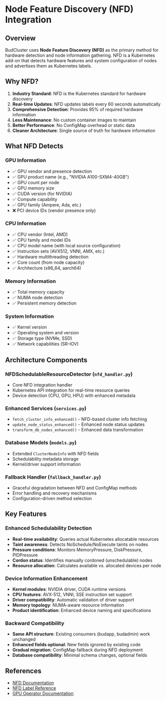 # Node Feature Discovery (NFD) Integration

## Overview

BudCluster uses **Node Feature Discovery (NFD)** as the primary method for hardware detection and node information gathering. NFD is a Kubernetes add-on that detects hardware features and system configuration of nodes and advertises them as Kubernetes labels.

## Why NFD?

1. **Industry Standard**: NFD is the Kubernetes standard for hardware discovery
2. **Real-time Updates**: NFD updates labels every 60 seconds automatically
3. **Comprehensive Detection**: Provides 95% of required hardware information
4. **Less Maintenance**: No custom container images to maintain
5. **Better Performance**: No ConfigMap overhead or static data
6. **Cleaner Architecture**: Single source of truth for hardware information

## What NFD Detects

### GPU Information
- ✅ GPU vendor and presence detection
- ✅ GPU product name (e.g., "NVIDIA A100-SXM4-40GB")
- ✅ GPU count per node
- ✅ GPU memory size
- ✅ CUDA version (for NVIDIA)
- ✅ Compute capability
- ✅ GPU family (Ampere, Ada, etc.)
- ❌ PCI device IDs (vendor presence only)

### CPU Information
- ✅ CPU vendor (Intel, AMD)
- ✅ CPU family and model IDs
- ✅ CPU model name (with local source configuration)
- ✅ Instruction sets (AVX512, VNNI, AMX, etc.)
- ✅ Hardware multithreading detection
- ✅ Core count (from node capacity)
- ✅ Architecture (x86_64, aarch64)

### Memory Information
- ✅ Total memory capacity
- ✅ NUMA node detection
- ✅ Persistent memory detection

### System Information
- ✅ Kernel version
- ✅ Operating system and version
- ✅ Storage type (NVMe, SSD)
- ✅ Network capabilities (SR-IOV)

## Architecture Components

### NFDSchedulableResourceDetector (`nfd_handler.py`)
- Core NFD integration handler
- Kubernetes API integration for real-time resource queries
- Device detection (CPU, GPU, HPU) with enhanced metadata

### Enhanced Services (`services.py`)
- `fetch_cluster_info_enhanced()` - NFD-based cluster info fetching
- `update_node_status_enhanced()` - Enhanced node status updates
- `transform_db_nodes_enhanced()` - Enhanced data transformation

### Database Models (`models.py`)
- Extended `ClusterNodeInfo` with NFD fields
- Schedulability metadata storage
- Kernel/driver support information

### Fallback Handler (`fallback_handler.py`)
- Graceful degradation between NFD and ConfigMap methods
- Error handling and recovery mechanisms
- Configuration-driven method selection

## Key Features

### Enhanced Schedulability Detection
- **Real-time availability**: Queries actual Kubernetes allocatable resources
- **Taint awareness**: Detects NoSchedule/NoExecute taints on nodes
- **Pressure conditions**: Monitors MemoryPressure, DiskPressure, PIDPressure
- **Cordon status**: Identifies manually cordoned (unschedulable) nodes
- **Resource allocation**: Calculates available vs. allocated devices per node

### Device Information Enhancement
- **Kernel modules**: NVIDIA driver, CUDA runtime versions
- **CPU features**: AVX-512, VNNI, SSE instruction set support
- **Driver compatibility**: Automatic validation of driver support
- **Memory topology**: NUMA-aware resource information
- **Product identification**: Enhanced device naming and specifications

### Backward Compatibility
- **Same API structure**: Existing consumers (budapp, budadmin) work unchanged
- **Enhanced fields optional**: New fields ignored by existing code
- **Gradual migration**: ConfigMap fallback during NFD deployment
- **Database compatibility**: Minimal schema changes, optional fields

## References

- [NFD Documentation](https://kubernetes-sigs.github.io/node-feature-discovery/)
- [NFD Label Reference](https://kubernetes-sigs.github.io/node-feature-discovery/stable/usage/features.html)
- [GPU Operator Documentation](https://docs.nvidia.com/datacenter/cloud-native/gpu-operator/)
